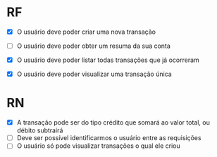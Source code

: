 # RF

- [x] O usuário deve poder criar uma nova transação
- [ ] O usuário deve poder obter um resuma da sua conta
- [x] O usuário deve poder listar todas transações que já ocorreram
- [x] O usuário deve poder visualizar uma transação única


# RN

- [x] A transação pode ser do tipo crédito que somará ao valor total, ou débito subtrairá
- [ ] Deve ser possível identificarmos o usuário entre as requisições
- [ ] O usuário só pode visualizar transações o qual ele criou